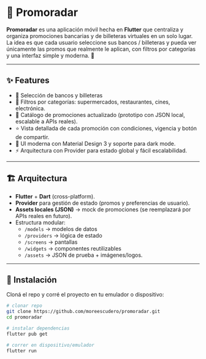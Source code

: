 # 📱 Promoradar

**Promoradar** es una aplicación móvil hecha en **Flutter** que centraliza y organiza promociones bancarias y de billeteras virtuales en un solo lugar.  
La idea es que cada usuario seleccione sus bancos / billeteras y pueda ver únicamente las promos que realmente le aplican, con filtros por categorías y una interfaz simple y moderna. 🚀

---

## ✨ Features

- 🔐 Selección de bancos y billeteras 
- 🛒 Filtros por categorías: supermercados, restaurantes, cines, electrónica.
- 📰 Catálogo de promociones actualizado (prototipo con JSON local, escalable a APIs reales).
- ⭐️ Vista detallada de cada promoción con condiciones, vigencia y botón de compartir.
- 🎨 UI moderna con Material Design 3 y soporte para dark mode.
- ⚡️ Arquitectura con Provider para estado global y fácil escalabilidad.

---

## 🏗️ Arquitectura

- **Flutter** + **Dart** (cross-platform).
- **Provider** para gestión de estado (promos y preferencias de usuario).
- **Assets locales (JSON)** → mock de promociones (se reemplazará por APIs reales en futuro).
- Estructura modular:
  - `/models` → modelos de datos 
  - `/providers` → lógica de estado
  - `/screens` → pantallas 
  - `/widgets` → componentes reutilizables 
  - `/assets` → JSON de prueba + imágenes/logos.

---

## 🚀 Instalación

Cloná el repo y corré el proyecto en tu emulador o dispositivo:

```bash
# clonar repo
git clone https://github.com/moreescudero/promoradar.git
cd promoradar

# instalar dependencias
flutter pub get

# correr en dispositivo/emulador
flutter run
